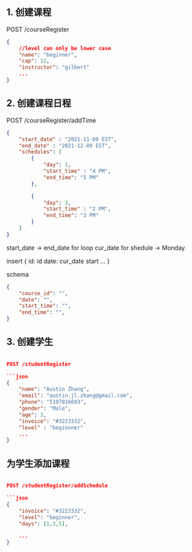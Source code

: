 

## 1. 创建课程


POST /courseRegister

```json
{
    //level can only be lower case
    "name": "beginner",
    "cap": 12,
    "instructor": "gilbert"
    ...
}
```

## 2. 创建课程日程 

POST /courseRegister/addTime

```json
{
    "start_date" : "2021-11-09 EST",
    "end_date" : "2021-12-09 EST",
    "schedules": [
        {
            "day": 1,
            "start_time" : "4 PM",
            "end_time": "5 PM"
        },

        {
            "day": 3,
            "start_time" : "2 PM",
            "end_time": "3 PM"
        }
    ]
}
```

start_date -> end_date for loop
cur_date for shedule -> Monday

insert {
    id: id
    date: cur_date
    start
    ... 
}

schema

```json
{
    "course_id": "",
    "date": "",
    "start_time": "",
    "end_time": "",
}
```

## 3. 创建学生

```json

POST /studentRegister

```json
{
    "name": "Austin Zhang",
    "email": "austin.jl.zhang@gmail.com",
    "phone": "5197816693",
    "gender": "Male",
    "age": 3,
    "invoice": "#3223332",
    "level" : "beginnner"
    ...
}


```

## 为学生添加课程

```json

POST /studentRegister/addSchedule

```json
{
    "invoice": "#3223332",
    "level": "beginner",
    "days": [1,3,5],

    ...
}


```